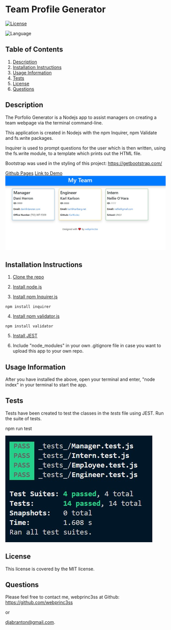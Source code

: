 
  # Team Profile Generator

   [![License](https://img.shields.io/badge/License-MIT-yellow)](https://opensource.org/licenses/MIT)

   ![Language](https://img.shields.io/badge/Lang-JavaScript-yellow)

  ## Table of Contents
  1. [Description](#description)
  2. [Installation Instructions](#installation-instructions)
  3. [Usage Information](#usage-information)
  4. [Tests](#tests)
  5. [License](#license)
  6. [Questions](#questions)
 
  
  ## Description
  The Porfolio Generator is a Nodejs app to assist managers on creating a team webpage via the terminal command-line.

  This application is created in Nodejs with the npm Inquirer, npm Validate and fs.write packages.

  Inquirer is used to prompt questions for the user which is then written, using the fs.write module, to a template which prints out the HTML file.

  Bootstrap was used in the styling of this project: https://getbootstrap.com/

  [Github Pages](https://webprinc3ss.github.io/team-profile-generator/)
  [Link to Demo](https://drive.google.com/file/d/15D-8fZEefxHCMzDap2_NxAWQDkJDv9hD/view)
  ![Dashboard](images/tpg.jpg)

  ## Installation Instructions
  1. [Clone the repo](https://github.com/webprinc3ss/team-profile-generator.git)

  2. [Install node.js](https://nodejs.org/en/)

  3. [Install npm Inquirer.js](https://www.npmjs.com/package/inquirer)

    npm install inquirer

  4. [Install npm validator.js](https://www.npmjs.com/package/inquirer)

    npm install validator

  5. [Install JEST](https://jestjs.io/docs/en/getting-started.html)
  
  6. Include "node_modules" in your own .gitignore file in case you want to upload this app to your own repo.
   
  ## Usage Information
  After you have installed the above, open your terminal and enter, "node index" in your terminal to start the app.
    
  ## Tests
  Tests have been created to test the classes in the _tests_ file using JEST. Run the suite of tests.

  npm run test 

  ![JEST](images/JEST.jpg)
    
  ## License
  This license is covered by the MIT license. 

  ## Questions
  Please feel free to contact me, webprinc3ss at Github: https://github.com/webprinc3ss 

  or

  djabranton@gmail.com. 
      